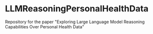 # LLMReasoningPersonalHealthData
Repository for the paper "Exploring Large Language Model Reasoning Capabilities Over Personal Health Data"

